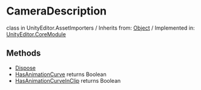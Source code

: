 # CameraDescription
class in UnityEditor.AssetImporters
 / Inherits from: <a href="https://docs.unity3d.com/6000.0/Documentation/ScriptReference/Object.html">Object</a> / Implemented in: <a href="https://docs.unity3d.com/6000.0/Documentation/ScriptReference/UnityEditor.CoreModule.html">UnityEditor.CoreModule</a>
## Methods
- <a href="https://docs.unity3d.com/6000.0/Documentation/ScriptReference/CameraDescription.Dispose.html">Dispose</a>
- <a href="https://docs.unity3d.com/6000.0/Documentation/ScriptReference/CameraDescription.HasAnimationCurve.html">HasAnimationCurve</a> returns Boolean
- <a href="https://docs.unity3d.com/6000.0/Documentation/ScriptReference/CameraDescription.HasAnimationCurveInClip.html">HasAnimationCurveInClip</a> returns Boolean
